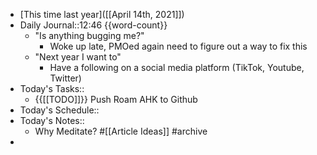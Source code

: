 - [This time last year]([[April 14th, 2021]])
- Daily Journal::12:46 {{word-count}}
    - "Is anything bugging me?"
        - Woke up late, PMOed again need to figure out a way to fix this
    - "Next year I want to"
        - Have a following on a social media platform (TikTok, Youtube, Twitter)
- Today's Tasks::
    - {{[[TODO]]}} Push Roam AHK to Github
- Today's Schedule::
- Today's Notes::
    - Why Meditate? #[[Article Ideas]] #archive
- 
